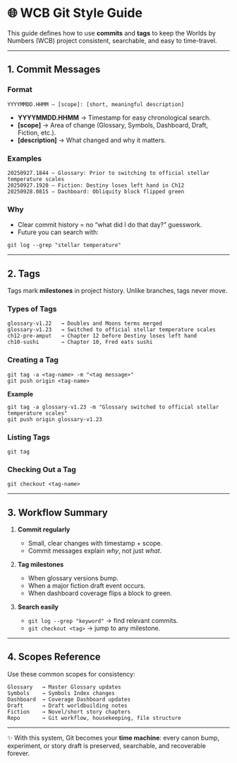 # 🌐 WCB Git Style Guide

This guide defines how to use **commits** and **tags** to keep the Worlds by Numbers (WCB) project consistent, searchable, and easy to time-travel.

---

## 1. Commit Messages

### Format
```
YYYYMMDD.HHMM — [scope]: [short, meaningful description]
```

- **YYYYMMDD.HHMM** → Timestamp for easy chronological search.  
- **[scope]** → Area of change (Glossary, Symbols, Dashboard, Draft, Fiction, etc.).  
- **[description]** → What changed and why it matters.  

### Examples
```
20250927.1844 — Glossary: Prior to switching to official stellar temperature scales
20250927.1920 — Fiction: Destiny loses left hand in Ch12
20250928.0815 — Dashboard: Obliquity block flipped green
```

### Why
- Clear commit history = no “what did I do that day?” guesswork.  
- Future you can search with:
```
git log --grep "stellar temperature"
```

---

## 2. Tags

Tags mark **milestones** in project history. Unlike branches, tags never move.  

### Types of Tags
```
glossary-v1.22   → Doubles and Moons terms merged
glossary-v1.23   → Switched to official stellar temperature scales
ch12-pre-amput   → Chapter 12 before Destiny loses left hand
ch10-sushi       → Chapter 10, Fred eats sushi
```

### Creating a Tag
```
git tag -a <tag-name> -m "<tag message>"
git push origin <tag-name>
```

**Example**
```
git tag -a glossary-v1.23 -m "Glossary switched to official stellar temperature scales"
git push origin glossary-v1.23
```

### Listing Tags
```
git tag
```

### Checking Out a Tag
```
git checkout <tag-name>
```

---

## 3. Workflow Summary

1. **Commit regularly**
   - Small, clear changes with timestamp + scope.  
   - Commit messages explain *why*, not just *what*.  

2. **Tag milestones**
   - When glossary versions bump.  
   - When a major fiction draft event occurs.  
   - When dashboard coverage flips a block to green.  

3. **Search easily**
   - `git log --grep "keyword"` → find relevant commits.  
   - `git checkout <tag>` → jump to any milestone.  

---

## 4. Scopes Reference

Use these common scopes for consistency:  
```
Glossary   → Master Glossary updates
Symbols    → Symbols Index changes
Dashboard  → Coverage Dashboard updates
Draft      → Draft worldbuilding notes
Fiction    → Novel/short story chapters
Repo       → Git workflow, housekeeping, file structure
```

---

✨ With this system, Git becomes your **time machine**: every canon bump, experiment, or story draft is preserved, searchable, and recoverable forever.
